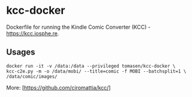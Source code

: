 # kcc-docker
Dockerfile for running the Kindle Comic Converter (KCC) - https://kcc.iosphe.re.

## Usages

```
docker run -it -v /data:/data --privileged tomasen/kcc-docker \
kcc-c2e.py -m -o /data/mobi/ --title=comic -f MOBI --batchsplit=1 \
/data/comic/images/
```

More: [https://github.com/ciromattia/kcc/]
